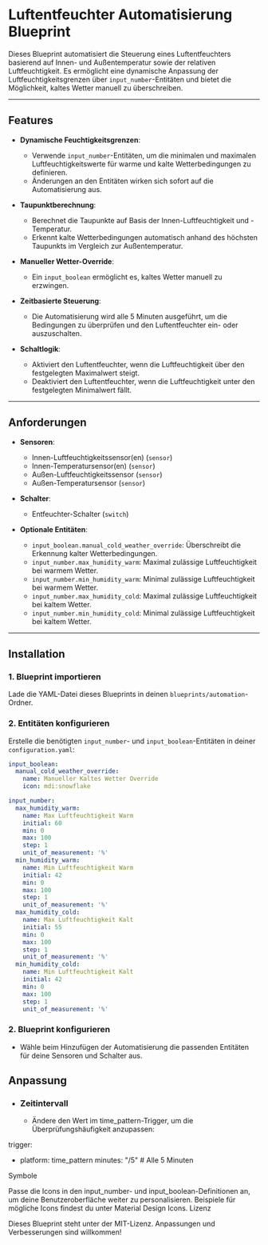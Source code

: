 # Luftentfeuchter Automatisierung Blueprint

Dieses Blueprint automatisiert die Steuerung eines Luftentfeuchters basierend auf Innen- und Außentemperatur sowie der relativen Luftfeuchtigkeit. Es ermöglicht eine dynamische Anpassung der Luftfeuchtigkeitsgrenzen über `input_number`-Entitäten und bietet die Möglichkeit, kaltes Wetter manuell zu überschreiben.

---

## Features

- **Dynamische Feuchtigkeitsgrenzen**: 
  - Verwende `input_number`-Entitäten, um die minimalen und maximalen Luftfeuchtigkeitswerte für warme und kalte Wetterbedingungen zu definieren.
  - Änderungen an den Entitäten wirken sich sofort auf die Automatisierung aus.

- **Taupunktberechnung**: 
  - Berechnet die Taupunkte auf Basis der Innen-Luftfeuchtigkeit und -Temperatur.
  - Erkennt kalte Wetterbedingungen automatisch anhand des höchsten Taupunkts im Vergleich zur Außentemperatur.

- **Manueller Wetter-Override**:
  - Ein `input_boolean` ermöglicht es, kaltes Wetter manuell zu erzwingen.

- **Zeitbasierte Steuerung**:
  - Die Automatisierung wird alle 5 Minuten ausgeführt, um die Bedingungen zu überprüfen und den Luftentfeuchter ein- oder auszuschalten.

- **Schaltlogik**:
  - Aktiviert den Luftentfeuchter, wenn die Luftfeuchtigkeit über den festgelegten Maximalwert steigt.
  - Deaktiviert den Luftentfeuchter, wenn die Luftfeuchtigkeit unter den festgelegten Minimalwert fällt.

---

## Anforderungen

- **Sensoren**:
  - Innen-Luftfeuchtigkeitssensor(en) (`sensor`)
  - Innen-Temperatursensor(en) (`sensor`)
  - Außen-Luftfeuchtigkeitssensor (`sensor`)
  - Außen-Temperatursensor (`sensor`)

- **Schalter**:
  - Entfeuchter-Schalter (`switch`)

- **Optionale Entitäten**:
  - `input_boolean.manual_cold_weather_override`: Überschreibt die Erkennung kalter Wetterbedingungen.
  - `input_number.max_humidity_warm`: Maximal zulässige Luftfeuchtigkeit bei warmem Wetter.
  - `input_number.min_humidity_warm`: Minimal zulässige Luftfeuchtigkeit bei warmem Wetter.
  - `input_number.max_humidity_cold`: Maximal zulässige Luftfeuchtigkeit bei kaltem Wetter.
  - `input_number.min_humidity_cold`: Minimal zulässige Luftfeuchtigkeit bei kaltem Wetter.

---

## Installation

### 1. Blueprint importieren

Lade die YAML-Datei dieses Blueprints in deinen `blueprints/automation`-Ordner.

### 2. Entitäten konfigurieren

Erstelle die benötigten `input_number`- und `input_boolean`-Entitäten in deiner `configuration.yaml`:

```yaml
input_boolean:
  manual_cold_weather_override:
    name: Manueller Kaltes Wetter Override
    icon: mdi:snowflake

input_number:
  max_humidity_warm:
    name: Max Luftfeuchtigkeit Warm
    initial: 60
    min: 0
    max: 100
    step: 1
    unit_of_measurement: '%'
  min_humidity_warm:
    name: Min Luftfeuchtigkeit Warm
    initial: 42
    min: 0
    max: 100
    step: 1
    unit_of_measurement: '%'
  max_humidity_cold:
    name: Max Luftfeuchtigkeit Kalt
    initial: 55
    min: 0
    max: 100
    step: 1
    unit_of_measurement: '%'
  min_humidity_cold:
    name: Min Luftfeuchtigkeit Kalt
    initial: 42
    min: 0
    max: 100
    step: 1
    unit_of_measurement: '%'
```
### 2. Blueprint konfigurieren
  - Wähle beim Hinzufügen der Automatisierung die passenden Entitäten für deine Sensoren und Schalter aus.

## Anpassung
  - ### Zeitintervall
    - Ändere den Wert im time_pattern-Trigger, um die Überprüfungshäufigkeit anzupassen:

trigger:
  - platform: time_pattern
    minutes: "/5"  # Alle 5 Minuten

Symbole

Passe die Icons in den input_number- und input_boolean-Definitionen an, um deine Benutzeroberfläche weiter zu personalisieren. Beispiele für mögliche Icons findest du unter Material Design Icons.
Lizenz

Dieses Blueprint steht unter der MIT-Lizenz. Anpassungen und Verbesserungen sind willkommen!
